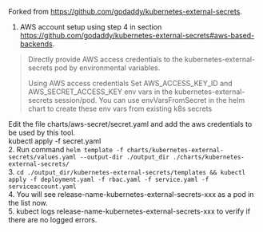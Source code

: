 Forked from https://github.com/godaddy/kubernetes-external-secrets. 

 1. AWS account setup using step 4 in section https://github.com/godaddy/kubernetes-external-secrets#aws-based-backends. 
 > Directly provide AWS access credentials to the
> kubernetes-external-secrets pod by environmental variables.
> 
> Using AWS access credentials Set AWS_ACCESS_KEY_ID and
> AWS_SECRET_ACCESS_KEY env vars in the kubernetes-external-secrets
> session/pod. You can use envVarsFromSecret in the helm chart to create
> these env vars from existing k8s secrets

Edit the file charts/aws-secret/secret.yaml and add the aws credentials to be used by this tool.  
kubectl apply -f secret.yaml  
 2. Run command
 `helm template -f charts/kubernetes-external-secrets/values.yaml --output-dir ./output_dir ./charts/kubernetes-external-secrets/`  
 3. `cd ./output_dir/kubernetes-external-secrets/templates && kubectl apply -f deployment.yaml -f rbac.yaml -f service.yaml -f serviceaccount.yaml`  
 4. You will see release-name-kubernetes-external-secrets-xxx as a pod in the list now.  
 5. kubect logs release-name-kubernetes-external-secrets-xxx to verify if there are no logged errors.




